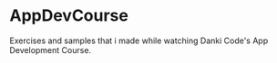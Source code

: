 # AppDevCourse
Exercises and samples that i made while watching Danki Code's App Development Course.
